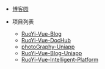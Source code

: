 <!-- _navbar.md -->

* [博客园](https://www.cnblogs.com/Ning-Blog/)
<!-- * [❤️❤️ Ning专栏](https://ning310975876.gitee.io) -->
* 项目列表

  * [RuoYi-Vue-Blog](/RuoYi-Vue-Blog/)
  * [RuoYi-Vue-DocHub](/RuoYi-Vue-DocHub/)
  * [photoGraphy-Uniapp](/photoGraphy-Uniapp/)
  * [RuoYi-Vue-Blog-Uniapp](/RuoYi-Vue-Blog-Uniapp/)
  * [RuoYi-Vue-Intelligent-Platform](/RuoYi-Vue-Intelligent-Platform/)
